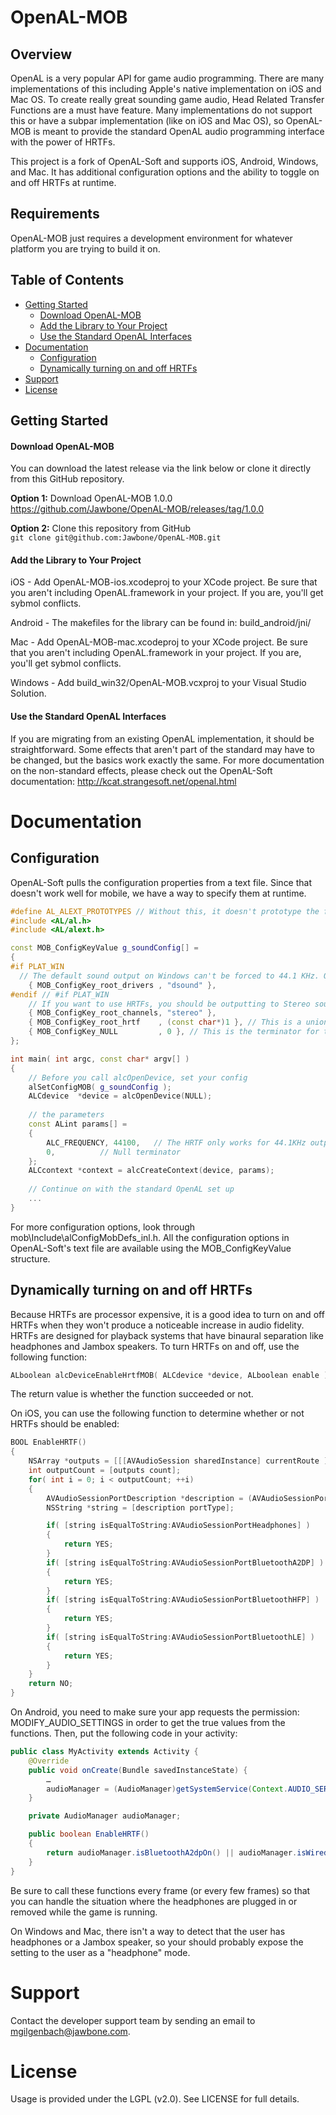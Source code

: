 OpenAL-MOB
==========

## Overview

OpenAL is a very popular API for game audio programming. There are many implementations of this including Apple's native implementation on iOS and Mac OS. To create really great sounding game audio, Head Related Transfer Functions are a must have feature. Many implementations do not support this or have a subpar implementation (like on iOS and Mac OS), so OpenAL-MOB is meant to provide the standard OpenAL audio programming interface with the power of HRTFs. 

This project is a fork of OpenAL-Soft and supports iOS, Android, Windows, and Mac. It has additional configuration options and the ability to toggle on and off HRTFs at runtime. 

## Requirements

OpenAL-MOB just requires a development environment for whatever platform you are trying to build it on. 

## Table of Contents

- [Getting Started](#getting-started)
  - [Download OpenAL-MOB](#download-openal-mob)
  - [Add the Library to Your Project](#add-the-library-to-your-project)
  - [Use the Standard OpenAL Interfaces](#use-the-standard-openal-interfaces)
- [Documentation](#documentation)
  - [Configuration](#configuration)
  - [Dynamically turning on and off HRTFs](#dynamically-turning-on-and-off-hrtfs)
- [Support](#support)
- [License](#license)

## Getting Started

#### Download OpenAL-MOB

You can download the latest release via the link below or clone it directly from this GitHub repository.

**Option 1:** Download OpenAL-MOB 1.0.0  
https://github.com/Jawbone/OpenAL-MOB/releases/tag/1.0.0

**Option 2:** Clone this repository from GitHub  
`git clone git@github.com:Jawbone/OpenAL-MOB.git`

#### Add the Library to Your Project

iOS - Add OpenAL-MOB-ios.xcodeproj to your XCode project. Be sure that you aren't including OpenAL.framework in your project. If you are, you'll get sybmol conflicts. 

Android - The makefiles for the library can be found in: build_android/jni/

Mac - Add OpenAL-MOB-mac.xcodeproj to your XCode project. Be sure that you aren't including OpenAL.framework in your project. If you are, you'll get sybmol conflicts. 

Windows - Add build_win32/OpenAL-MOB.vcxproj to your Visual Studio Solution.


#### Use the Standard OpenAL Interfaces

If you are migrating from an existing OpenAL implementation, it should be straightforward. Some effects that aren't part of the standard may have to be changed, but the basics work exactly the same. For more documentation on the non-standard effects, please check out the OpenAL-Soft documentation: http://kcat.strangesoft.net/openal.html

# Documentation

## Configuration

OpenAL-Soft pulls the configuration properties from a text file. Since that doesn't work well for mobile, we have a way to specify them at runtime. 

``` C++
#define AL_ALEXT_PROTOTYPES // Without this, it doesn't prototype the functions that OpenAL-Mob adds to the reference implementation. 
#include <AL/al.h>
#include <AL/alext.h>

const MOB_ConfigKeyValue g_soundConfig[] =
{
#if PLAT_WIN
  // The default sound output on Windows can't be forced to 44.1 KHz. Outputting at 44.1 KHz is essential to support HRTF, so adding this is on Windows is a good idea
	{ MOB_ConfigKey_root_drivers , "dsound" }, 
#endif // #if PLAT_WIN
	// If you want to use HRTFs, you should be outputting to Stereo sound
	{ MOB_ConfigKey_root_channels, "stereo" },
	{ MOB_ConfigKey_root_hrtf    , (const char*)1 }, // This is a union, and const char * is the first type, so we have to cast it.
	{ MOB_ConfigKey_NULL         , 0 }, // This is the terminator for the config array
};

int main( int argc, const char* argv[] )
{
	// Before you call alcOpenDevice, set your config
	alSetConfigMOB( g_soundConfig );
	ALCdevice  *device = alcOpenDevice(NULL);
	
	// the parameters
	const ALint params[] = 
	{
		ALC_FREQUENCY, 44100,   // The HRTF only works for 44.1KHz output.      
		0,			// Null terminator
	};
	ALCcontext *context = alcCreateContext(device, params);
	
	// Continue on with the standard OpenAL set up
	...
}

```
For more configuration options, look through mob\Include\alConfigMobDefs_inl.h. All the configuration options in OpenAL-Soft's text file are available using the MOB_ConfigKeyValue structure. 

## Dynamically turning on and off HRTFs
Because HRTFs are processor expensive, it is a good idea to turn on and off HRTFs when they won't produce a noticeable increase in audio fidelity. HRTFs are designed for playback systems that have binaural separation like headphones and Jambox speakers. To turn HRTFs on and off, use the following function:
``` C++
ALboolean alcDeviceEnableHrtfMOB( ALCdevice *device, ALboolean enable );
```
The return value is whether the function succeeded or not. 

On iOS, you can use the following function to determine whether or not HRTFs should be enabled:

``` objective-c
BOOL EnableHRTF()
{
    NSArray *outputs = [[[AVAudioSession sharedInstance] currentRoute ] outputs ];
    int outputCount = [outputs count];
    for( int i = 0; i < outputCount; ++i)
    {
        AVAudioSessionPortDescription *description = (AVAudioSessionPortDescription*)[outputs objectAtIndex:i];
        NSString *string = [description portType];

        if( [string isEqualToString:AVAudioSessionPortHeadphones] )
        {
            return YES;
        }
        if( [string isEqualToString:AVAudioSessionPortBluetoothA2DP] )
        {
            return YES;
        }
        if( [string isEqualToString:AVAudioSessionPortBluetoothHFP] )
        {
            return YES;
        }
        if( [string isEqualToString:AVAudioSessionPortBluetoothLE] )
        {
            return YES;
        }
    }
    return NO;
}
```

On Android, you need to make sure your app requests the permission: MODIFY_AUDIO_SETTINGS in order to get the true values from the functions. Then, put the following code in your activity:
``` java
public class MyActivity extends Activity {
    @Override
    public void onCreate(Bundle savedInstanceState) {
        …
        audioManager = (AudioManager)getSystemService(Context.AUDIO_SERVICE);
    }

    private AudioManager audioManager;

    public boolean EnableHRTF()
    {
        return audioManager.isBluetoothA2dpOn() || audioManager.isWiredHeadsetOn();
    }
}
```

Be sure to call these functions every frame (or every few frames) so that you can handle the situation where the headphones are plugged in or removed while the game is running.

On Windows and Mac, there isn't a way to detect that the user has headphones or a Jambox speaker, so your should probably expose the setting to the user as a "headphone" mode. 

# Support

Contact the developer support team by sending an email to mgilgenbach@jawbone.com.

# License

Usage is provided under the LGPL (v2.0). See LICENSE for full details.
